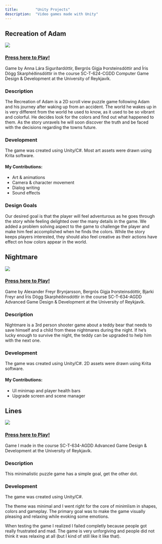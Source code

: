 ```yaml
---
title:        "Unity Projects"
description:  "Video games made with Unity"
---
```


## Recreation of Adam

![](https://i.imgur.com/w4mz37S.gif)

### [Press here to Play!](https://onehitwonders.itch.io/the-recreation-of-adam)

Game by Anna Lára Sigurðardóttir, Bergrós Gígja Þorsteinsdóttir and Íris Dögg Skarphéðinsdóttir in the course SC-T-624-CGDD Computer Game Design & Development at the University of Reykjavík.

### Description
The Recreation of Adam is a 2D scroll view puzzle game following Adam and his journey after waking up from an accident. The world he wakes up in is very different from the world he used to know, as it used to be so vibrant and colorful. He decides look for the colors and find out what happened to them. As the story unravels he will soon discover the truth and be faced with the decisions regarding the towns future.

### Development
The game was created using Unity/C#. Most art assets were drawn using Krita software.

#### My Contributions:
* Art & animations
* Camera & character movement
* Dialog writing
* Sound effects

### Design Goals
Our desired goal is that the player will feel adventurous as he goes through the story while feeling delighted over the many details in the game. We added a problem solving aspect to the game to challenge the player and make him feel accomplished when he finds the colors. While the story keeps players interested, they should also feel creative as their actions have effect on how colors appear in the world.

## Nightmare

![](https://i.imgur.com/HhJDnjr.gif)

### [Press here to Play!](https://bergrosgigja.itch.io/nightmare)

Game by Alexander Freyr Brynjarsson, Bergrós Gígja Þorsteinsdóttir, Bjarki Freyr and Íris Dögg Skarphéðinsdóttir in the course SC-T-634-AGDD Advanced Game Design & Development at the University of Reykjavík.

### Description
Nightmare is a 3rd person shooter game about a teddy bear that needs to save himself and a child from these nightmares during the night. If he’s lucky enough to survive the night, the teddy can be upgraded to help him with the next one.

### Development
The game was created using Unity/C#. 2D assets were drawn using Krita software.

#### My Contributions:
* UI minimap and player health bars
* Upgrade screen and scene manager

## Lines

![](https://i.imgur.com/HK6KpkN.gif)

### [Press here to Play!](https://bergrosgigja.itch.io/lines)

Game I made in the course SC-T-634-AGDD Advanced Game Design & Development at the University of Reykjavík.

### Description
This minimalistic puzzle game has a simple goal, get the other dot.

### Development
The game was created using Unity/C#.

The theme was minimal and I went right for the core of minimlism in shapes, colors and gameplay.
The primary goal was to make the game visually pleasing and relaxing while evoking some emotions.

When testing the game I realized I failed completly because people got really frustrated and mad. 
The game is very unforgiving and people did not think it was relaxing at all (but I kind of still like it like that).
